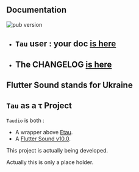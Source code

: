 ## Documentation

![pub version](https://img.shields.io/pub/v/flutter_sound.svg?style=flat-square)

- ## `Tau` user : your doc [is here](https://tau.canardoux.xyz/taudio-README.html)
- ## The CHANGELOG [is here](https://tau.canardoux.xyz/taudio-CHANGELOG.html)

## Flutter Sound stands for Ukraine


## `Tau` as a τ Project

`Taudio` is both :

- A wrapper above [Etau](https://pub.dev/packages/etau).
- A [Flutter Sound v10.0](https://pub.dev/packages/flutter_sound).

This project is actually being developed.

Actually this is only a place holder.